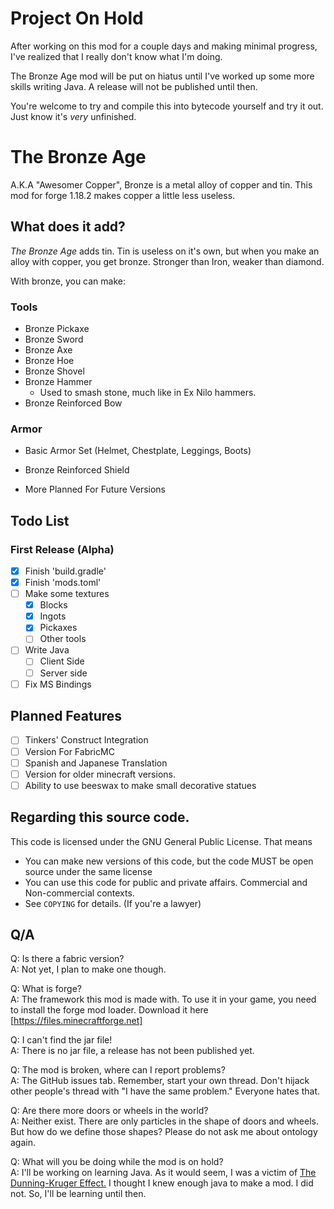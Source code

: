 # Project On Hold
After working on this mod for a couple days and making minimal progress, I've realized that I really don't
know what I'm doing.

The Bronze Age mod will be put on hiatus until I've worked up some more skills writing 
Java. A release will not be published until then.

You're welcome to try and compile this into bytecode yourself and try it out. Just know it's
_very_ unfinished.

# The Bronze Age
A.K.A "Awesomer Copper", Bronze is a metal alloy of copper and tin.
This mod for forge 1.18.2 makes copper a little less useless.

## What does it add?
_The Bronze Age_ adds tin. Tin is useless on it's own, but when you make an alloy with copper, you get bronze. 
Stronger than Iron, weaker than diamond.

With bronze, you can make:

### Tools
- Bronze Pickaxe
- Bronze Sword
- Bronze Axe
- Bronze Hoe
- Bronze Shovel
- Bronze Hammer
	- Used to smash stone, much like in Ex Nilo hammers.
- Bronze Reinforced Bow

### Armor
- Basic Armor Set (Helmet, Chestplate, Leggings, Boots)
- Bronze Reinforced Shield

- More Planned For Future Versions

## Todo List

### First Release (Alpha)
- [X] Finish 'build.gradle'
- [X] Finish 'mods.toml'
- [ ] Make some textures
  - [X] Blocks
  - [X] Ingots
  - [X] Pickaxes
  - [ ] Other tools
- [ ] Write Java
  - [ ] Client Side
  - [ ] Server side
- [ ] Fix MS Bindings

## Planned Features
- [ ] Tinkers' Construct Integration
- [ ] Version For FabricMC
- [ ] Spanish and Japanese Translation
- [ ] Version for older minecraft versions.
- [ ] Ability to use beeswax to make small decorative statues

## Regarding this source code.
This code is licensed under the GNU General Public License.
That means
- You can make new versions of this code, but the code MUST be open source under the same license
- You can use this code for public and private affairs. Commercial and Non-commercial contexts.
- See `COPYING` for details. (If you're a lawyer)

## Q/A
Q: Is there a fabric version?  
A: Not yet, I plan to make one though.

Q: What is forge?  
A: The framework this mod is made with. To use it in your game, you need to install the forge mod loader.
Download it here [https://files.minecraftforge.net]

Q: I can't find the jar file!  
A: There is no jar file, a release has not been published yet.

Q: The mod is broken, where can I report problems?  
A: The GitHub issues tab. Remember, start your own thread. Don't hijack other people's thread with "I have the same problem." Everyone hates that.

Q: Are there more doors or wheels in the world?  
A: Neither exist. There are only particles in the shape of doors and wheels. But how do we define those shapes? Please do not
ask me about ontology again.

Q: What will you be doing while the mod is on hold?  
A: I'll be working on learning Java. As it would seem, I was a victim of 
[The Dunning-Kruger Effect.](https://en.wikipedia.org/wiki/Dunning%E2%80%93Kruger_effect)
I thought I knew enough java to make a mod. I did not. So, I'll be learning until then.